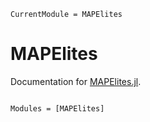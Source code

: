 ```@meta
CurrentModule = MAPElites
```

# MAPElites

Documentation for [MAPElites.jl](https://github.com/dscolby/MAPElites.jl).

```@index
```

```@autodocs
Modules = [MAPElites]
```
